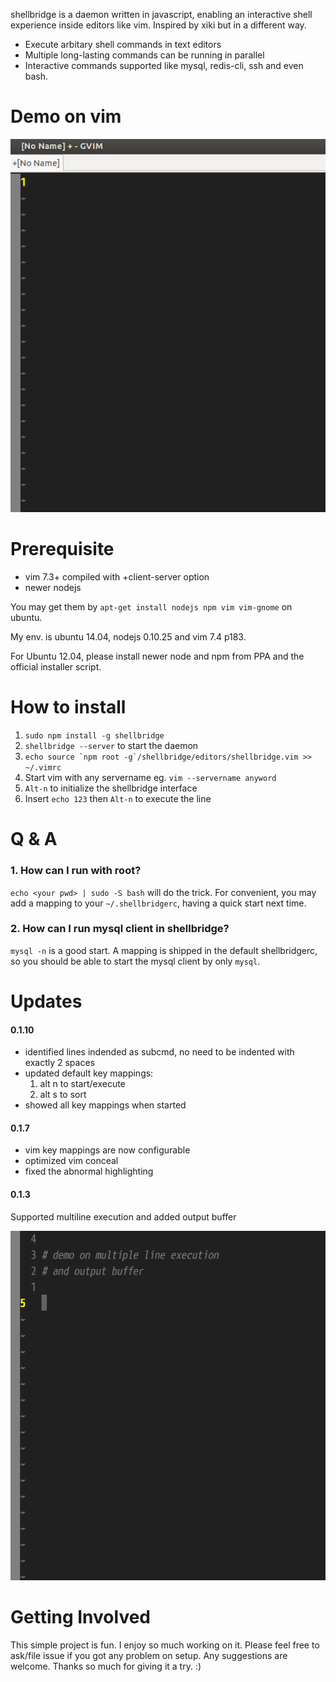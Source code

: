 shellbridge is a daemon written in javascript, enabling an interactive shell experience inside editors like vim. Inspired by xiki but in a different way.

* Execute arbitary shell commands in text editors
* Multiple long-lasting commands can be running in parallel
* Interactive commands supported like mysql, redis-cli, ssh and even bash.


Demo on vim
===========

![alt tag](https://raw.githubusercontent.com/lokikl/shellbridge/master/demo/vim-demo.gif)


Prerequisite
============

* vim 7.3+ compiled with +client-server option
* newer nodejs

You may get them by `apt-get install nodejs npm vim vim-gnome` on ubuntu.

My env. is ubuntu 14.04, nodejs 0.10.25 and vim 7.4 p183.

For Ubuntu 12.04, please install newer node and npm from PPA and the official installer script.


How to install
==============

1. `sudo npm install -g shellbridge`
2. `shellbridge --server` to start the daemon
3. ``echo source `npm root -g`/shellbridge/editors/shellbridge.vim >> ~/.vimrc``
4. Start vim with any servername eg. `vim --servername anyword`
5. `Alt-n` to initialize the shellbridge interface
6. Insert `echo 123` then `Alt-n` to execute the line


Q & A
=====

### 1. How can I run with root?

`echo <your pwd> | sudo -S bash` will do the trick. For convenient, you may add a mapping to your `~/.shellbridgerc`, having a quick start next time.

### 2. How can I run mysql client in shellbridge?

`mysql -n` is a good start. A mapping is shipped in the default shellbridgerc, so you should be able to start the mysql client by only `mysql`. 


Updates
=======

#### 0.1.10

* identified lines indended as subcmd, no need to be indented with exactly 2 spaces
* updated default key mappings:
  1. alt n to start/execute
  2. alt s to sort
* showed all key mappings when started

#### 0.1.7

* vim key mappings are now configurable
* optimized vim conceal
* fixed the abnormal highlighting


#### 0.1.3

Supported multiline execution and added output buffer

![alt tag](https://raw.githubusercontent.com/lokikl/shellbridge/master/demo/multiline_output_buffer.gif)


Getting Involved
================

This simple project is fun. I enjoy so much working on it. Please feel free to ask/file issue if you got any problem on setup. Any suggestions are welcome. Thanks so much for giving it a try. :)
